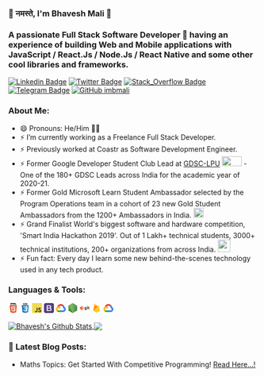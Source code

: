 ### 🙏 नमस्ते, I'm Bhavesh Mali 👋

<h3>A passionate Full Stack Software Developer 🚀 having an experience of building Web and Mobile applications with JavaScript / React.Js / Node.Js / React Native and some other cool libraries and frameworks.</h3>

[![Linkedin Badge](https://img.shields.io/badge/-imbmali-blue?style=flat-square&logo=Linkedin&logoColor=white&link=https://www.linkedin.com/in/imbmali/)](https://www.linkedin.com/in/imbmali/)
[![Twitter Badge](https://img.shields.io/badge/-@imbmali-1ca0f1?style=flat-square&labelColor=1ca0f1&logo=twitter&logoColor=white&link=https://twitter.com/imbmali/)](https://twitter.com/imbmali/)
[![Stack_Overflow Badge](https://img.shields.io/badge/-@imbmali-F59812?style=flat-square&logo=xda-developers&logoColor=white&link=https://stackoverflow.com/cv/imbmali)](https://stackoverflow.com/cv/imbmali)
[![Telegram Badge](https://img.shields.io/badge/@imbmali-2CA5E0?style=flat-square&logo=telegram&logoColor=white&link=https://t.me/imbmali)](https://t.me/imbmali)
[![GitHub imbmali](https://img.shields.io/github/followers/imbmali?label=follow&style=social)](https://github.com/imbmali)

### About Me:

- 😄 Pronouns: He/Him 💁‍♂️
- ⚡ I’m currently working as a Freelance Full Stack Developer.
- ⚡ Previously worked at Coastr as Software Development Engineer.
- ⚡ Former Google Developer Student Club Lead at [GDSC-LPU](https://gdsc.community.dev/lovely-professional-university-jalandhar/) <img src="https://seeklogo.com/images/G/google-developers-logo-F8BF3155AC-seeklogo.com.png" height="20px" width="40px"> - One of the 180+ GDSC Leads across India for the academic year of 2020-21.
- ⚡ Former Gold Microsoft Learn Student Ambassador selected by the Program Operations team in a cohort of 23 new Gold Student Ambassadors from the 1200+ Ambassadors in India. <img src="https://cdn-icons-png.flaticon.com/512/732/732221.png" height="20px" width="20px">
- ⚡ Grand Finalist World's biggest software and hardware competition, 'Smart India Hackathon 2019'. Out of 1 Lakh+ technical students, 3000+ technical institutions, 200+ organizations from across India. <img src="https://cdn.zeebiz.com/sites/default/files/styles/zeebiz_850x478/public/2019/02/27/76205-2k19.jpg?itok=SoLxwejU&c=17cdd983cb2e42c69c4d3eb05e541d49" height="25px" width="25px">
- ⚡ Fun fact: Every day I learn some new behind-the-scenes technology used in any tech product.

### Languages & Tools:

<code><img height="20" src="https://raw.githubusercontent.com/github/explore/80688e429a7d4ef2fca1e82350fe8e3517d3494d/topics/html/html.png"></code>
<code><img height="20" src="https://raw.githubusercontent.com/github/explore/80688e429a7d4ef2fca1e82350fe8e3517d3494d/topics/css/css.png"></code>
<code><img height="20" src="https://raw.githubusercontent.com/github/explore/main/topics/javascript/javascript.png"></code>
<code><img height="20" src="https://raw.githubusercontent.com/github/explore/main/topics/bootstrap/bootstrap.png"></code>
<code><img height="20" src="https://raw.githubusercontent.com/github/explore/main/topics/google-cloud/google-cloud.png"></code>
<code><img height="20" src="https://raw.githubusercontent.com/github/explore/80688e429a7d4ef2fca1e82350fe8e3517d3494d/topics/nodejs/nodejs.png"></code>
<code><img height="20" src="https://raw.githubusercontent.com/github/explore/80688e429a7d4ef2fca1e82350fe8e3517d3494d/topics/git/git.png"></code>
<code><img height="20" src="https://raw.githubusercontent.com/github/explore/main/topics/firebase/firebase.png"></code>
<code><img height="20" src="https://raw.githubusercontent.com/github/explore/main/topics/google-cloud/google-cloud.png"></code>

<a href="https://github.com/imbmali">
 <img align="center" src="https://github-readme-stats.vercel.app/api?username=imbmali&include_all_commits=true&count_private=true&show_icons=true&theme=light&line_height=27" alt="Bhavesh's Github Stats"/>
</a>
<a href="https://github.com/imbmali">
  <img align="center" src="https://github-readme-stats.vercel.app/api/top-langs/?username=imbmali&theme=light&layout=compact&langs_count=10&hide_langs_below=1" />
</a>

<br>

### 📰 Latest Blog Posts:

- Maths Topics: Get Started With Competitive Programming! <a href="https://medium.com/bhavesh-mali/here-is-the-basic-math-you-need-to-get-started-with-competitive-programming-630407c57c6e">Read Here...!</a>
